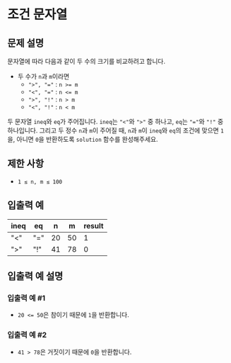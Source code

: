 # 조건 문자열

## 문제 설명

문자열에 따라 다음과 같이 두 수의 크기를 비교하려고 합니다.

- 두 수가 `n`과 `m`이라면
  - `">", "="` : `n >= m`
  - `"<", "="` : `n <= m`
  - `">", "!"` : `n > m`
  - `"<", "!"` : `n < m`

두 문자열 `ineq`와 `eq`가 주어집니다. `ineq`는 `"<"`와 `">"` 중 하나고, `eq`는 `"="`와 `"!"` 중 하나입니다. 그리고 두 정수 `n`과 `m`이 주어질 때, `n`과 `m`이 `ineq`와 `eq`의 조건에 맞으면 `1`을, 아니면 `0`을 반환하도록 `solution` 함수를 완성해주세요.

## 제한 사항

- `1 ≤ n, m ≤ 100`

## 입출력 예

| ineq | eq | n  | m  | result |
|------|----|----|----|--------|
| "<"  | "="| 20 | 50 | 1      |
| ">"  | "!"| 41 | 78 | 0      |

## 입출력 예 설명

### 입출력 예 #1

- `20 <= 50`은 참이기 때문에 `1`을 반환합니다.

### 입출력 예 #2

- `41 > 78`은 거짓이기 때문에 `0`을 반환합니다.
